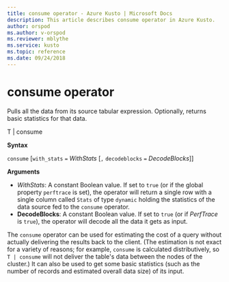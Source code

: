 ```yaml
---
title: consume operator - Azure Kusto | Microsoft Docs
description: This article describes consume operator in Azure Kusto.
author: orspod
ms.author: v-orspod
ms.reviewer: mblythe
ms.service: kusto
ms.topic: reference
ms.date: 09/24/2018
---
```

# consume operator

Pulls all the data from its source tabular expression. Optionally, returns
basic statistics for that data.

  T | consume

**Syntax**

`consume` [`with_stats` `=` *WithStats* [`,` `decodeblocks` `=` *DecodeBlocks*]]

**Arguments**

* *WithStats*: A constant Boolean value. If set to `true` (or if the global
  property `perftrace` is set), the operator will return a single
  row with a single column called `Stats` of type `dynamic` holding the statistics
  of the data source fed to the `consume` operator.
* **DecodeBlocks**: A constant Boolean value. If set to `true` (or if *PerfTrace*
  is `true`), the operator will decode all the data it gets as input.

The `consume` operator can be used for estimating the
cost of a query without actually delivering the results back to the client.
(The estimation is not exact for a variety of reasons; for example, `consume`
is calculated distributively, so `T | consume` will not deliver the table's
data between the nodes of the cluster.) It can also be used to get some basic
statistics (such as the number of records and estimated overall data size) of
its input.